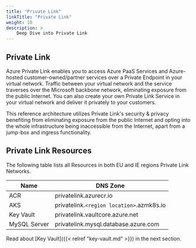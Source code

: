 ```yaml
---
title: "Private Link"
linkTitle: "Private Link"
weight: 10
description: >
    Deep Dive into Private Link
---
```


## Private Link

Azure Private Link enables you to access Azure PaaS Services and Azure-hosted customer-owned/partner services over a Private Endpoint in your virtual network.
Traffic between your virtual network and the service traverses over the Microsoft backbone network, eliminating exposure from the public Internet.
You can also create your own Private Link Service in your virtual network and deliver it privately to your customers.

This reference architecture utilizes Private Link's security & privacy benefiting from eliminating exposure from the public Internet and
opting into the whole infrastructure being inaccessible from the Internet, apart from a jump-box and ingress functionality.


## Private Link Resources

The following table lists all Resources in both EU and IE regions Private Link Networks.

| Name              | DNS Zone                                  |
| ----------------- | ----------------------------------------- |
| ACR               | privatelink.azurecr.io                    |
| AKS               | privatelink.`<region location>`.azmk8s.io |
| Key Vault         | privatelink.vaultcore.azure.net           |
| MySQL Server      | privatelink.mysql.database.azure.com      |



Read about [Key Vault]({{< relref "key-vault.md" >}}) in the next section.
